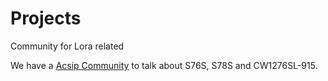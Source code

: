 # Projects 
Community for Lora related

We have a [Acsip Community](https://community.acsip.com.tw) to talk about S76S, S78S and CW1276SL-915.

